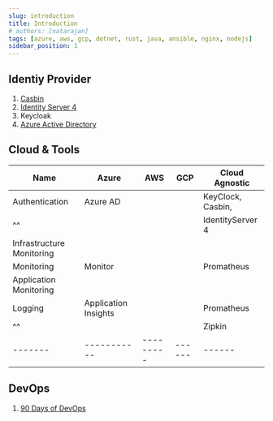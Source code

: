 ```yaml
---
slug: introduction
title: Introduction
# authors: [natarajan]
tags: [azure, aws, gcp, dotnet, rust, java, ansible, nginx, nodejs]
sidebar_position: 1
---
```



## Identiy Provider

1. [Casbin](https://casbin.org/en/)
2. [Identity Server 4](https://identityserver4.readthedocs.io/en/latest/)
3. Keycloak
4. [Azure Active Directory](https://docs.microsoft.com/en-us/azure/active-directory-b2c/enable-authentication-web-api)


## Cloud & Tools


| Name          | Azure                 | AWS       | GCP       | Cloud Agnostic                      |
| -------       | -----------           |---------  |------     | ------                              |
| Authentication| Azure AD                                    ||| KeyClock, Casbin,                   |
|^^             |                       |           |           | IdentityServer 4                    |
|                               Infrastructure Monitoring                                          ||||
| Monitoring    | Monitor               |           |           | Promatheus                          |
|                               Application Monitoring                                             ||||
| Logging       | Application Insights  |           |           | Promatheus                          |
| ^^            |                       |           |           | Zipkin                              |
| -------       | -----------           |---------  |------     | ------                              |



## DevOps

1. [90 Days of DevOps](https://github.com/michaelcade/90daysofdevops)